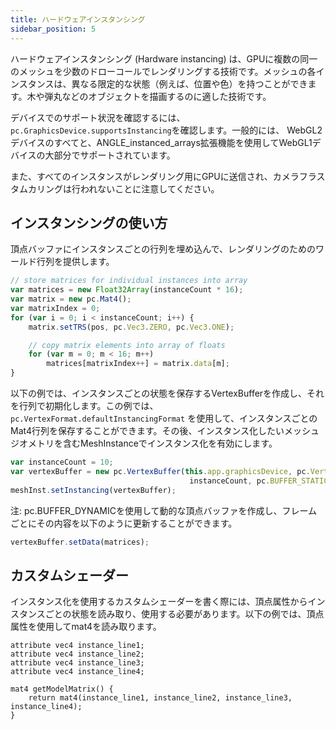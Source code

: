 ```yaml
---
title: ハードウェアインスタンシング
sidebar_position: 5
---
```


ハードウェアインスタンシング (Hardware instancing) は、GPUに複数の同一のメッシュを少数のドローコールでレンダリングする技術です。メッシュの各インスタンスは、異なる限定的な状態（例えば、位置や色）を持つことができます。木や弾丸などのオブジェクトを描画するのに適した技術です。


デバイスでのサポート状況を確認するには、 `pc.GraphicsDevice.supportsInstancing`を確認します。一般的には、 WebGL2デバイスのすべてと、ANGLE_instanced_arrays拡張機能を使用してWebGL1デバイスの大部分でサポートされています。

また、すべてのインスタンスがレンダリング用にGPUに送信され、カメラフラスタムカリングは行われないことに注意してください。

## インスタンシングの使い方

頂点バッファにインスタンスごとの行列を埋め込んで、レンダリングのためのワールド行列を提供します。

```javascript
// store matrices for individual instances into array
var matrices = new Float32Array(instanceCount * 16);
var matrix = new pc.Mat4();
var matrixIndex = 0;
for (var i = 0; i < instanceCount; i++) {
    matrix.setTRS(pos, pc.Vec3.ZERO, pc.Vec3.ONE);

    // copy matrix elements into array of floats
    for (var m = 0; m < 16; m++)
        matrices[matrixIndex++] = matrix.data[m];
}
```

以下の例では、インスタンスごとの状態を保存するVertexBufferを作成し、それを行列で初期化します。この例では、`pc.VertexFormat.defaultInstancingFormat` を使用して、インスタンスごとのMat4行列を保存することができます。その後、インスタンス化したいメッシュジオメトリを含むMeshInstanceでインスタンス化を有効にします。
 
 

```javascript
var instanceCount = 10;
var vertexBuffer = new pc.VertexBuffer(this.app.graphicsDevice, pc.VertexFormat.defaultInstancingFormat,
                                        instanceCount, pc.BUFFER_STATIC, matrices);
meshInst.setInstancing(vertexBuffer);
```

注: pc.BUFFER_DYNAMICを使用して動的な頂点バッファを作成し、フレームごとにその内容を以下のように更新することができます。

```javascript
vertexBuffer.setData(matrices);
```

## カスタムシェーダー

インスタンス化を使用するカスタムシェーダーを書く際には、頂点属性からインスタンスごとの状態を読み取り、使用する必要があります。以下の例では、頂点属性を使用してmat4を読み取ります。

```
attribute vec4 instance_line1;
attribute vec4 instance_line2;
attribute vec4 instance_line3;
attribute vec4 instance_line4;

mat4 getModelMatrix() {
    return mat4(instance_line1, instance_line2, instance_line3, instance_line4);
}
```
